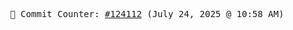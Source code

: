 <p align="center">
    <samp>
        📮 Commit Counter: <a href="https://github.com/Javascript-void0/Javascript-void0/commits/main">#124112</a> (July 24, 2025 @ 10:58 AM)
    </samp>
</p>